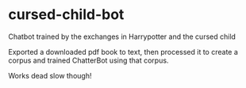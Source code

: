 # cursed-child-bot
Chatbot trained by the exchanges in Harrypotter and the cursed child

Exported a downloaded pdf book to text, then processed it to create a corpus and trained ChatterBot using that corpus.

Works dead slow though!
